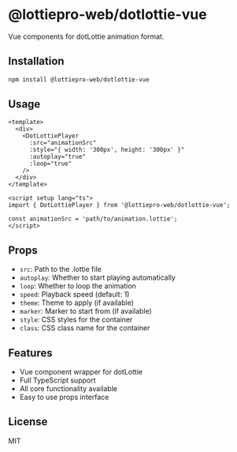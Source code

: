 # @lottiepro-web/dotlottie-vue

Vue components for dotLottie animation format.

## Installation

```bash
npm install @lottiepro-web/dotlottie-vue
```

## Usage

```vue
<template>
  <div>
    <DotLottiePlayer
      :src="animationSrc"
      :style="{ width: '300px', height: '300px' }"
      :autoplay="true"
      :loop="true"
    />
  </div>
</template>

<script setup lang="ts">
import { DotLottiePlayer } from '@lottiepro-web/dotlottie-vue';

const animationSrc = 'path/to/animation.lottie';
</script>
```

## Props

- `src`: Path to the .lottie file
- `autoplay`: Whether to start playing automatically
- `loop`: Whether to loop the animation
- `speed`: Playback speed (default: 1)
- `theme`: Theme to apply (if available)
- `marker`: Marker to start from (if available)
- `style`: CSS styles for the container
- `class`: CSS class name for the container

## Features

- Vue component wrapper for dotLottie
- Full TypeScript support
- All core functionality available
- Easy to use props interface

## License

MIT 